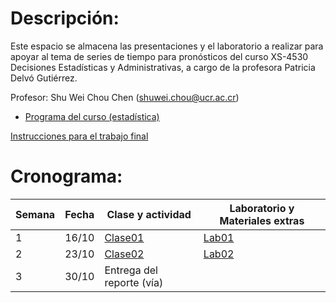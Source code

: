 # Descripción:

Este espacio se almacena las presentaciones y el laboratorio a realizar
para apoyar al tema de series de tiempo para pronósticos del curso
XS-4530 Decisiones Estadísticas y Administrativas, a cargo de la
profesora Patricia Delvó Gutiérrez.

Profesor: Shu Wei Chou Chen (<shuwei.chou@ucr.ac.cr>)

-   [Programa del curso
    (estadística)](https://estadistica.ucr.ac.cr/images/EEs/Documentos/Programas/2023/IIC/Bachi/Programa_XS-4530.pdf)

[Instrucciones para el trabajo final](instrucciones_trabajo.html)

# Cronograma:

| Semana | Fecha | Clase y actividad         | Laboratorio y Materiales extras |
|--------|-------|---------------------------|---------------------------------|
| 1      | 16/10 | [Clase01](Clase01.html)   | [Lab01](Lab01.html)             |
| 2      | 23/10 | [Clase02](Clase02.html)   | [Lab02](Lab02.html)             |
| 3      | 30/10 | Entrega del reporte (vía) |                                 |
